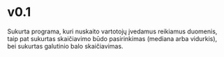 # v0.1
Sukurta programa, kuri nuskaito vartotojų įvedamus reikiamus duomenis, taip pat sukurtas skaičiavimo būdo pasirinkimas (mediana arba vidurkis), bei sukurtas galutinio balo skaičiavimas.
